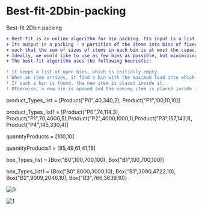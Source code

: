 # Best-fit-2Dbin-packing
Best-fit 2Dbin packing



```diff
+ Best-fit is an online algorithm for bin packing. Its input is a list of items of different sizes. 
+ Its output is a packing - a partition of the items into bins of fixed capacity, 
+ such that the sum of sizes of items in each bin is at most the capacity. 
+ Ideally, we would like to use as few bins as possible, but minimizing the number of bins is an NP-hard problem. 
+ The best-fit algorithm uses the following heuristic:

! It keeps a list of open bins, which is initially empty.
! When an item arrives, it find a bin with the maximum load into which the item can fit, if any.
! If such a bin is found, the new item is placed inside it.
! Otherwise, a new bin is opened and the coming item is placed inside it.
```

product_Types_list = [Product("P0",40,340,2), Product("P1",100,10,10)]

product_Types_list1 = [Product("P0",74,114,3), Product("P1",70,4000,5),Product("P2",4000,1000,1),Product("P3",157,143,1), Product("P4",145,330,4)] 

quantityProducts = [100,10]

quantityProducts1 = [85,49,61,41,18]


box_Types_list = [Box("B0",100,700,100), Box("B1",100,700,100)]

box_Types_list1 = [Box("B0",8000,3000,10), Box("B1",3090,4722,10), Box("B2",9009,2046,10), Box("B3",766,3639,10)]



![0](https://user-images.githubusercontent.com/63113307/155463805-c6bda98b-5b38-4fe2-b127-c5c586c90e07.jpg)


![1](https://user-images.githubusercontent.com/63113307/155463817-5ce051fa-c510-413f-93cb-f54e23698334.jpg)



